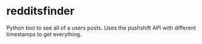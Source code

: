 # redditsfinder
Python tool to see all of a users posts. Uses the pushshift API with different timestamps to get everything. 

